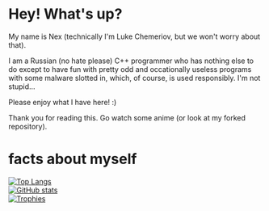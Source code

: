 
# Hey! What's up?

My name is Nex (technically I'm Luke Chemeriov, but we won't worry about that).

I am a Russian (no hate please) C++ programmer who has nothing else to do except to have fun with pretty odd and occationally useless programs with some malware slotted in, which, of course, is used responsibly. I'm not stupid...

Please enjoy what I have here! :)

Thank you for reading this. Go watch some anime (or look at my forked repository).

# facts about myself

[![Top Langs](https://github-readme-stats.vercel.app/api/top-langs/?username=LukeChemeriov)](https://github.com/LukeChemeriov)<br>
[![GitHub stats](https://github-readme-stats.vercel.app/api?username=LukeChemeriov)](https://github.com/LukeChemeriov)<br>
[![Trophies](https://github-profile-trophy.vercel.app/?username=LukeChemeriov&theme=nord)](https://github.com/LukeChemeriov)<br>

